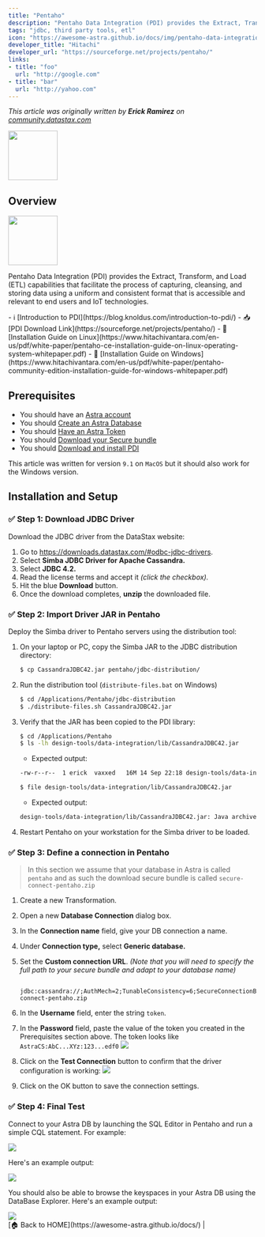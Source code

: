 ```yaml
---
title: "Pentaho"
description: "Pentaho Data Integration (PDI) provides the Extract, Transform, and Load (ETL) capabilities that facilitate the process of capturing, cleansing, and storing data using a uniform and consistent format that is accessible and relevant to end users and IoT technologies."
tags: "jdbc, third party tools, etl"
icon: "https://awesome-astra.github.io/docs/img/pentaho-data-integration/pentaho.svg"
developer_title: "Hitachi"
developer_url: "https://sourceforge.net/projects/pentaho/"
links:
- title: "foo"
  url: "http://google.com"
- title: "bar"
  url: "http://yahoo.com"
---
```


<div class="nosurface" markdown="1">

_This article was originally written by **Erick Ramirez** on [community.datastax.com](https://community.datastax.com/articles/12289/how-to-connect-to-astra-db-from-pentaho-data-integ.html)_

<img src="https://awesome-astra.github.io/docs/img/pentaho-data-integration/logo-pentaho.png" height="100px" />
</div>

## Overview

<img src="https://awesome-astra.github.io/docs/img/pentaho-data-integration/pdi.png" height="100px" />

Pentaho Data Integration (PDI) provides the Extract, Transform, and Load (ETL) capabilities that facilitate the process of capturing, cleansing, and storing data using a uniform and consistent format that is accessible and relevant to end users and IoT technologies.

<div class="nosurface" markdown="1">
- ℹ️ [Introduction to PDI](https://blog.knoldus.com/introduction-to-pdi/)
- 📥 [PDI Download Link](https://sourceforge.net/projects/pentaho/)
- 📘 [Installation Guide on Linux](https://www.hitachivantara.com/en-us/pdf/white-paper/pentaho-ce-installation-guide-on-linux-operating-system-whitepaper.pdf)
- 📘 [Installation Guide on Windows](https://www.hitachivantara.com/en-us/pdf/white-paper/pentaho-community-edition-installation-guide-for-windows-whitepaper.pdf)
</div>

## Prerequisites

<ul class="prerequisites">
  <li class="nosurface">You should have an <a href="https://astra.dev/3B7HcYo">Astra account</a></li>
  <li class="nosurface">You should <a href="https://awesome-astra.github.io/docs/pages/astra/create-instance/">Create an Astra Database</a></li>
  <li class="nosurface">You should <a href="https://awesome-astra.github.io/docs/pages/astra/create-token/">Have an Astra Token</a></li>
  <li class="nosurface">You should <a href="https://awesome-astra.github.io/docs/pages/astra/download-scb/">Download your Secure bundle</a></li>
<li>You should <a href="https://sourceforge.net/projects/pentaho/">Download and install PDI</a></li>
</ul>

This article was written for version `9.1` on `MacOS` but it should also work for the Windows version.

## Installation and Setup

### <span class="nosurface">✅ </span>Step 1: Download JDBC Driver

Download the JDBC driver from the DataStax website:

1. Go to https://downloads.datastax.com/#odbc-jdbc-drivers.
2. Select **Simba JDBC Driver for Apache Cassandra.**
3. Select **JDBC 4.2.**
4. Read the license terms and accept it _(click the checkbox)._
5. Hit the blue **Download** button.
6. Once the download completes, **unzip** the downloaded file.

### <span class="nosurface">✅ </span>Step 2: Import Driver JAR in Pentaho

Deploy the Simba driver to Pentaho servers using the distribution tool:

1. On your laptop or PC, copy the Simba JAR to the JDBC distribution directory:

      ```bash
      $ cp CassandraJDBC42.jar pentaho/jdbc-distribution/
      ```

2. Run the distribution tool (`distribute-files.bat` on Windows)

      ```bash
      $ cd /Applications/Pentaho/jdbc-distribution
      $ ./distribute-files.sh CassandraJDBC42.jar
      ```

3. Verify that the JAR has been copied to the PDI library:

      ```bash
      $ cd /Applications/Pentaho
      $ ls -lh design-tools/data-integration/lib/CassandraJDBC42.jar
      ```

      - Expected output:

      ```bash
      -rw-r--r--  1 erick  vaxxed   16M 14 Sep 22:18 design-tools/data-integration/lib/CassandraJDBC42.jar
      ```

      ```bash
      $ file design-tools/data-integration/lib/CassandraJDBC42.jar
      ```

      - Expected output:

      ```bash
      design-tools/data-integration/lib/CassandraJDBC42.jar: Java archive data (JAR)
      ```

4. Restart Pentaho on your workstation for the Simba driver to be loaded.

### <span class="nosurface">✅ </span>Step 3: Define a connection in Pentaho

> In this section we assume that your database in Astra is called `pentaho` and as such the download secure bundle is called `secure-connect-pentaho.zip`

1. Create a new Transformation.
2. Open a new **Database Connection** dialog box.
3. In the **Connection name** field, give your DB connection a name.
4. Under **Connection type,** select **Generic database.**
5. Set the **Custom connection URL**. _(Note that you will need to specify the full path to your secure bundle and adapt to your database name)_

      ```
       jdbc:cassandra://;AuthMech=2;TunableConsistency=6;SecureConnectionBundlePath=/path/to/secure-connect-pentaho.zip
      ```

6. In the **Username** field, enter the string `token`.
7. In the **Password** field, paste the value of the token you created in the Prerequisites section above. The token looks like `AstraCS:AbC...XYz:123...edf0`
   <img src="https://awesome-astra.github.io/docs/img/pentaho-data-integration/pentaho-01-new-astra-connection.png" />
8. Click on the **Test Connection** button to confirm that the driver configuration is working:
   <img src="https://awesome-astra.github.io/docs/img/pentaho-data-integration/pentaho-02-test-connection.png" />
9. Click on the OK button to save the connection settings.

### <span class="nosurface">✅ </span>Step 4: Final Test

Connect to your Astra DB by launching the SQL Editor in Pentaho and run a simple CQL statement. For example:

<img src="https://awesome-astra.github.io/docs/img/pentaho-data-integration/pentaho-03-sql-editor.png" />

Here's an example output:

<img src="https://awesome-astra.github.io/docs/img/pentaho-data-integration/pentaho-04-preview-data.png" />

You should also be able to browse the keyspaces in your Astra DB using the DataBase Explorer. Here's an example output:

<img src="https://awesome-astra.github.io/docs/img/pentaho-data-integration/pentaho-05-db-explorer.png" />

<div class="nosurface" markdown="1">
[🏠 Back to HOME](https://awesome-astra.github.io/docs/) |
</div>
